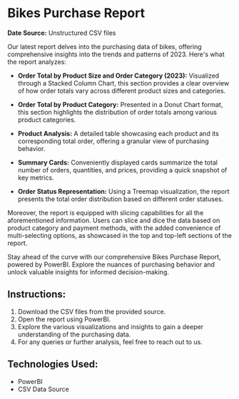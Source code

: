 # Bikes Purchase Report

**Date Source:** Unstructured CSV files

Our latest report delves into the purchasing data of bikes, offering comprehensive insights into the trends and patterns of 2023. Here's what the report analyzes:

- **Order Total by Product Size and Order Category (2023):**
  Visualized through a Stacked Column Chart, this section provides a clear overview of how order totals vary across different product sizes and categories.

- **Order Total by Product Category:**
  Presented in a Donut Chart format, this section highlights the distribution of order totals among various product categories.

- **Product Analysis:**
  A detailed table showcasing each product and its corresponding total order, offering a granular view of purchasing behavior.

- **Summary Cards:**
  Conveniently displayed cards summarize the total number of orders, quantities, and prices, providing a quick snapshot of key metrics.

- **Order Status Representation:**
  Using a Treemap visualization, the report presents the total order distribution based on different order statuses.

Moreover, the report is equipped with slicing capabilities for all the aforementioned information. Users can slice and dice the data based on product category and payment methods, with the added convenience of multi-selecting options, as showcased in the top and top-left sections of the report.

Stay ahead of the curve with our comprehensive Bikes Purchase Report, powered by PowerBI. Explore the nuances of purchasing behavior and unlock valuable insights for informed decision-making.

## Instructions:

1. Download the CSV files from the provided source.
2. Open the report using PowerBI.
3. Explore the various visualizations and insights to gain a deeper understanding of the purchasing data.
4. For any queries or further analysis, feel free to reach out to us.

## Technologies Used:

- PowerBI
- CSV Data Source
